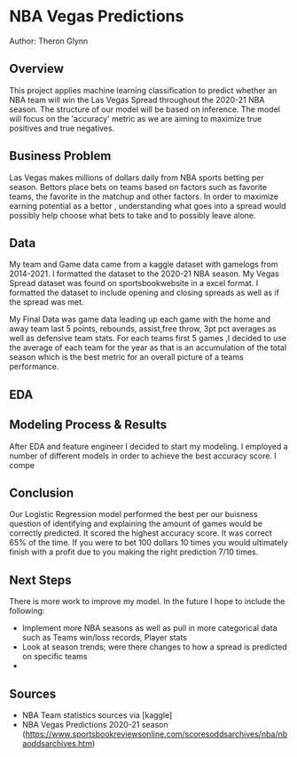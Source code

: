# NBA Vegas Predictions

Author: Theron Glynn

## Overview
This project applies machine learning classification to predict whether an NBA team will win the Las Vegas Spread
throughout the 2020-21 NBA season. The structure of our model will be based on inference. The model will focus on
the 'accuracy' metric as we are aiming to maximize true positives and true negatives.

## Business Problem
Las Vegas makes millions of dollars daily from NBA sports betting per season. Bettors place bets on teams based on
factors such as favorite teams, the favorite in the matchup and other factors. In order to maximize earning potential
as a bettor , understanding what goes into a spread would possibly help choose what bets to take and to possibly leave
alone. 

## Data
My team and Game data came from a kaggle dataset with gamelogs from 2014-2021. I formatted the dataset to the 2020-21
NBA season. My Vegas Spread dataset was found on sportsbookwebsite in a excel format. I formatted the dataset to include
opening and closing spreads as well as if the spread was met. 

My Final Data was game data leading up each game with the home and away team last 5 points, rebounds, assist,free throw,
3pt pct averages as well as defensive team stats. For each teams first 5 games ,I decided to use the average of each team 
for the year as that is an accumulation of the total season which is the best metric for an overall picture of a teams 
performance. 

## EDA


## Modeling Process & Results
After EDA and feature engineer I decided to start my modeling. I employed a number of different models in order to achieve the best accuracy score. I compe

## Conclusion
Our Logistic Regression model performed the best per our buisness question of identifying and explaining the amount of games would be correctly predicted. It scored the highest accuracy score. It was correct 65% of the time. If you were to bet 100 dollars 10 times you would ultimately finish with a profit due to you making the right prediction 7/10 times. 


## Next Steps
There is more work to improve my model. In the future I hope to include the following:
* Implement more NBA seasons as well as pull in more categorical data such as Teams win/loss records, Player stats
* Look at season trends; were there changes to how a spread is predicted on specific teams
* 

## Sources
* NBA Team statistics sources via [kaggle] 
* NBA Vegas Predictions 2020-21 season (https://www.sportsbookreviewsonline.com/scoresoddsarchives/nba/nbaoddsarchives.htm)
